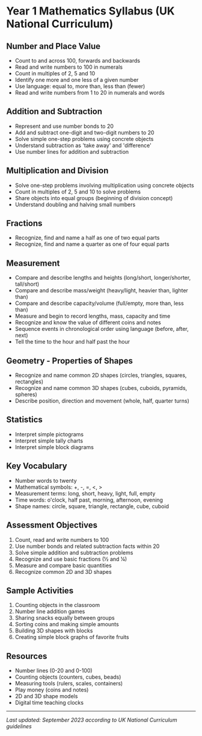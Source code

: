 # Year 1 Mathematics Syllabus (UK National Curriculum)

## Number and Place Value
- Count to and across 100, forwards and backwards
- Read and write numbers to 100 in numerals
- Count in multiples of 2, 5 and 10
- Identify one more and one less of a given number
- Use language: equal to, more than, less than (fewer)
- Read and write numbers from 1 to 20 in numerals and words

## Addition and Subtraction
- Represent and use number bonds to 20
- Add and subtract one-digit and two-digit numbers to 20
- Solve simple one-step problems using concrete objects
- Understand subtraction as 'take away' and 'difference'
- Use number lines for addition and subtraction

## Multiplication and Division
- Solve one-step problems involving multiplication using concrete objects
- Count in multiples of 2, 5 and 10 to solve problems
- Share objects into equal groups (beginning of division concept)
- Understand doubling and halving small numbers

## Fractions
- Recognize, find and name a half as one of two equal parts
- Recognize, find and name a quarter as one of four equal parts

## Measurement
- Compare and describe lengths and heights (long/short, longer/shorter, tall/short)
- Compare and describe mass/weight (heavy/light, heavier than, lighter than)
- Compare and describe capacity/volume (full/empty, more than, less than)
- Measure and begin to record lengths, mass, capacity and time
- Recognize and know the value of different coins and notes
- Sequence events in chronological order using language (before, after, next)
- Tell the time to the hour and half past the hour

## Geometry - Properties of Shapes
- Recognize and name common 2D shapes (circles, triangles, squares, rectangles)
- Recognize and name common 3D shapes (cubes, cuboids, pyramids, spheres)
- Describe position, direction and movement (whole, half, quarter turns)

## Statistics
- Interpret simple pictograms
- Interpret simple tally charts
- Interpret simple block diagrams

## Key Vocabulary
- Number words to twenty
- Mathematical symbols: +, -, =, <, >
- Measurement terms: long, short, heavy, light, full, empty
- Time words: o'clock, half past, morning, afternoon, evening
- Shape names: circle, square, triangle, rectangle, cube, cuboid

## Assessment Objectives
1. Count, read and write numbers to 100
2. Use number bonds and related subtraction facts within 20
3. Solve simple addition and subtraction problems
4. Recognize and use basic fractions (½ and ¼)
5. Measure and compare basic quantities
6. Recognize common 2D and 3D shapes

## Sample Activities
1. Counting objects in the classroom
2. Number line addition games
3. Sharing snacks equally between groups
4. Sorting coins and making simple amounts
5. Building 3D shapes with blocks
6. Creating simple block graphs of favorite fruits

## Resources
- Number lines (0-20 and 0-100)
- Counting objects (counters, cubes, beads)
- Measuring tools (rulers, scales, containers)
- Play money (coins and notes)
- 2D and 3D shape models
- Digital time teaching clocks

---
*Last updated: September 2023 according to UK National Curriculum guidelines*